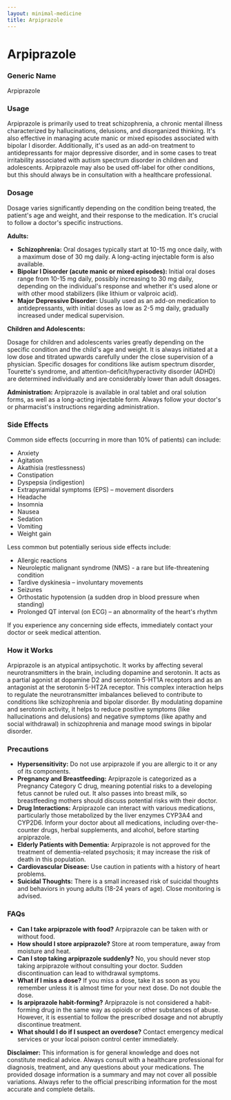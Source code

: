 ```yaml
---
layout: minimal-medicine
title: Arpiprazole
---
```


# Arpiprazole
### Generic Name
Arpiprazole

### Usage
Arpiprazole is primarily used to treat schizophrenia, a chronic mental illness characterized by hallucinations, delusions, and disorganized thinking.  It's also effective in managing acute manic or mixed episodes associated with bipolar I disorder.  Additionally, it's used as an add-on treatment to antidepressants for major depressive disorder, and in some cases to treat irritability associated with autism spectrum disorder in children and adolescents.  Arpiprazole may also be used off-label for other conditions, but this should always be in consultation with a healthcare professional.

### Dosage

Dosage varies significantly depending on the condition being treated, the patient's age and weight, and their response to the medication.  It's crucial to follow a doctor's specific instructions.  

**Adults:**

* **Schizophrenia:**  Oral dosages typically start at 10-15 mg once daily, with a maximum dose of 30 mg daily. A long-acting injectable form is also available.
* **Bipolar I Disorder (acute manic or mixed episodes):** Initial oral doses range from 10-15 mg daily, possibly increasing to 30 mg daily, depending on the individual's response and whether it's used alone or with other mood stabilizers (like lithium or valproic acid).
* **Major Depressive Disorder:**  Usually used as an add-on medication to antidepressants, with initial doses as low as 2-5 mg daily, gradually increased under medical supervision.


**Children and Adolescents:**

Dosage for children and adolescents varies greatly depending on the specific condition and the child's age and weight.  It is always initiated at a low dose and titrated upwards carefully under the close supervision of a physician.  Specific dosages for conditions like autism spectrum disorder, Tourette's syndrome, and attention-deficit/hyperactivity disorder (ADHD) are determined individually and are considerably lower than adult dosages.


**Administration:** Arpiprazole is available in oral tablet and oral solution forms, as well as a long-acting injectable form. Always follow your doctor's or pharmacist's instructions regarding administration.


### Side Effects

Common side effects (occurring in more than 10% of patients) can include:

* Anxiety
* Agitation
* Akathisia (restlessness)
* Constipation
* Dyspepsia (indigestion)
* Extrapyramidal symptoms (EPS) – movement disorders
* Headache
* Insomnia
* Nausea
* Sedation
* Vomiting
* Weight gain

Less common but potentially serious side effects include:

* Allergic reactions
* Neuroleptic malignant syndrome (NMS) - a rare but life-threatening condition
* Tardive dyskinesia – involuntary movements
* Seizures
* Orthostatic hypotension (a sudden drop in blood pressure when standing)
* Prolonged QT interval (on ECG) – an abnormality of the heart's rhythm

If you experience any concerning side effects, immediately contact your doctor or seek medical attention.


### How it Works

Arpiprazole is an atypical antipsychotic. It works by affecting several neurotransmitters in the brain, including dopamine and serotonin. It acts as a partial agonist at dopamine D2 and serotonin 5-HT1A receptors and as an antagonist at the serotonin 5-HT2A receptor.  This complex interaction helps to regulate the neurotransmitter imbalances believed to contribute to conditions like schizophrenia and bipolar disorder.  By modulating dopamine and serotonin activity, it helps to reduce positive symptoms (like hallucinations and delusions) and negative symptoms (like apathy and social withdrawal) in schizophrenia and manage mood swings in bipolar disorder.


### Precautions

* **Hypersensitivity:**  Do not use arpiprazole if you are allergic to it or any of its components.
* **Pregnancy and Breastfeeding:** Arpiprazole is categorized as a Pregnancy Category C drug, meaning potential risks to a developing fetus cannot be ruled out.  It also passes into breast milk, so breastfeeding mothers should discuss potential risks with their doctor.
* **Drug Interactions:** Arpiprazole can interact with various medications, particularly those metabolized by the liver enzymes CYP3A4 and CYP2D6.  Inform your doctor about all medications, including over-the-counter drugs, herbal supplements, and alcohol, before starting arpiprazole.
* **Elderly Patients with Dementia:** Arpiprazole is not approved for the treatment of dementia-related psychosis; it may increase the risk of death in this population.
* **Cardiovascular Disease:**  Use caution in patients with a history of heart problems.
* **Suicidal Thoughts:** There is a small increased risk of suicidal thoughts and behaviors in young adults (18-24 years of age). Close monitoring is advised.



### FAQs

* **Can I take arpiprazole with food?**  Arpiprazole can be taken with or without food.
* **How should I store arpiprazole?** Store at room temperature, away from moisture and heat.
* **Can I stop taking arpiprazole suddenly?**  No, you should never stop taking arpiprazole without consulting your doctor.  Sudden discontinuation can lead to withdrawal symptoms.
* **What if I miss a dose?** If you miss a dose, take it as soon as you remember unless it is almost time for your next dose.  Do not double the dose.
* **Is arpiprazole habit-forming?** Arpiprazole is not considered a habit-forming drug in the same way as opioids or other substances of abuse.  However, it is essential to follow the prescribed dosage and not abruptly discontinue treatment.
* **What should I do if I suspect an overdose?** Contact emergency medical services or your local poison control center immediately.


**Disclaimer:** This information is for general knowledge and does not constitute medical advice. Always consult with a healthcare professional for diagnosis, treatment, and any questions about your medications.  The provided dosage information is a summary and may not cover all possible variations.  Always refer to the official prescribing information for the most accurate and complete details.

